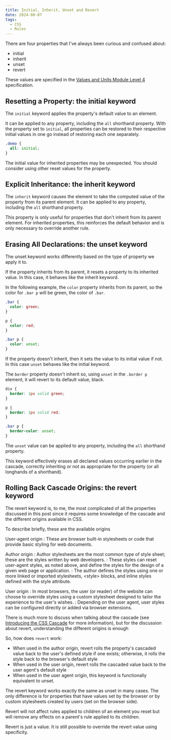 ```yaml
---
title: Initial, Inherit, Unset and Revert
date: 2024-08-07
tags:
  - CSS
  - Rules
---
```


There are four properties that I've always been curious and confused about:

* initial
* inherit
* unset
* revert

These values are specified in the [Values and Units Module Level 4](https://drafts.csswg.org/css-values-4/#textual-values) specification.

## Resetting a Property: the initial keyword

The `initial` keyword applies the property's default value to an element.

It can be applied to any property, including the `all` shorthand property. With the property set to `initial`, all properties can be restored to their respective initial values in one go instead of restoring each one separately.

```css
.demo {
  all: initial;
}
```

The initial value for inherited properties may be unexpected. You should consider using other reset values for the property.

## Explicit Inheritance: the inherit keyword

The `inherit` keyword causes the element to take the computed value of the property from its parent element. It can be applied to any property, including the `all` shorthand property.

This property is only useful for properties that don't inherit from its parent element. For inherited properties, this reinforces the default behavior and is only necessary to override another rule.

## Erasing All Declarations: the unset keyword

The unset keyword works differently based on the type of property we apply it to.

If the property inherits from its parent, it resets a property to its inherited value. In this case, it behaves like the inherit keyword.

In the following example, the `color` property inherits from its parent, so the color for `.bar p` will be green, the color of `.bar`.

```css
.bar {
  color: green;
}

p {
  color: red;
}

.bar p {
  color: unset;
}
```

If the property doesn't inherit, then it sets the value to its initial value if not. In this case `unset` behaves like the initial keyword.

The `border` property doesn't inherit so, using `unset` in the `.border p` element, it will revert to its default value, black.

```css
div {
  border: 1px solid green;
}

p {
  border: 1px solid red;
}

.bar p {
  border-color: unset;
}
```

The `unset` value can be applied to any property, including the `all` shorthand property.

This keyword effectively erases all declared values occurring earlier in the cascade, correctly inheriting or not as appropriate for the property (or all longhands of a shorthand).

## Rolling Back Cascade Origins: the revert keyword

The revert keyword is, to me, the most complicated of all the properties discussed in this post since it requires some knowledge of the cascade and the different origins available in CSS.

To describe briefly, these are the available origins

User-agent origin
: These are browser built-in stylesheets or code that provide basic styling for web documents.

Author origin
: Author stylesheets are the most common type of style sheet; these are the styles written by web developers.
: These styles can reset user-agent styles, as noted above, and define the styles for the design of a given web page or application.
: The author defines the styles using one or more linked or imported stylesheets, &lt;style&gt; blocks, and inline styles defined with the style attribute.

User origin
: In most browsers, the user (or reader) of the website can choose to override styles using a custom stylesheet designed to tailor the experience to the user's wishes.
: Depending on the user agent, user styles can be configured directly or added via browser extensions.

There is much more to discuss when talking about the cascade (see [Introducing the CSS Cascade](https://developer.mozilla.org/en-US/docs/Web/CSS/Cascade) for more information), but for the discussion about revert, understanding the different origins is enough

So, how does `revert` work:

* When used in the author origin, revert rolls the property's cascaded value back to the user's defined style if one exists; otherwise, it rolls the style back to the browser's default style
* When used in the user origin, revert rolls the cascaded value back to the user agent's default style
* When used in the user agent origin, this keyword is functionally equivalent to unset.

The revert keyword works exactly the same as unset in many cases. The only difference is for properties that have values set by the browser or by custom stylesheets created by users (set on the browser side).

Revert will not affect rules applied to children of an element you reset but will remove any effects on a parent's rule applied to its children.

Revert is just a value. It is still possible to override the revert value using specificity.
